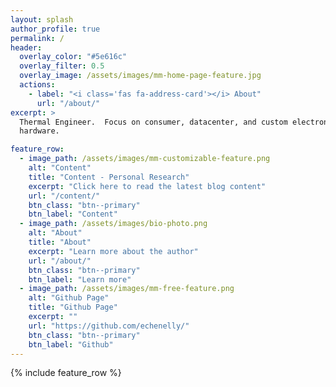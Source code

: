 ```yaml
---
layout: splash
author_profile: true
permalink: /
header:
  overlay_color: "#5e616c"
  overlay_filter: 0.5
  overlay_image: /assets/images/mm-home-page-feature.jpg
  actions:
    - label: "<i class='fas fa-address-card'></i> About"
      url: "/about/"
excerpt: >
  Thermal Engineer.  Focus on consumer, datacenter, and custom electronic
  hardware.

feature_row:
  - image_path: /assets/images/mm-customizable-feature.png
    alt: "Content"
    title: "Content - Personal Research"
    excerpt: "Click here to read the latest blog content"
    url: "/content/"
    btn_class: "btn--primary"
    btn_label: "Content"
  - image_path: /assets/images/bio-photo.png
    alt: "About"
    title: "About"
    excerpt: "Learn more about the author"
    url: "/about/"
    btn_class: "btn--primary"
    btn_label: "Learn more"
  - image_path: /assets/images/mm-free-feature.png
    alt: "Github Page"
    title: "Github Page"
    excerpt: ""
    url: "https://github.com/echenelly/"
    btn_class: "btn--primary"
    btn_label: "Github"      
---
```


{% include feature_row %}